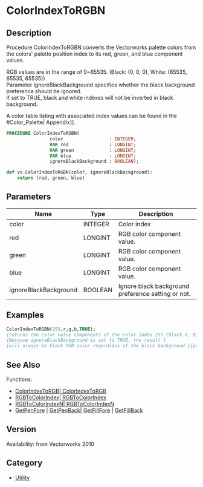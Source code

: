 # ColorIndexToRGBN

## Description
Procedure ColorIndexToRGBN converts the Vectorworks palette colors from the colors' palette position index to its red, green, and blue component values. 

RGB values are in the range of 0~65535. (Black: (0, 0, 0), White: (65535, 65535, 65535))<br />
Parameter ignoreBlackBackground specifies whether the black background preference should be ignored.<br />
If set to TRUE, black and white indexes will not be inverted in black background.<br />

A color table listing with associated index values can be found in the #Color_Palette| Appendix]].

```pascal
PROCEDURE ColorIndexToRGBN(
				color                 : INTEGER;
				VAR red               : LONGINT;
				VAR green             : LONGINT;
				VAR blue              : LONGINT;
				ignoreBlackBackground : BOOLEAN);
```

```python
def vs.ColorIndexToRGBN(color, ignoreBlackBackground):
    return (red, green, blue)
```

## Parameters
|Name|Type|Description|
|---|---|---|
|color|INTEGER|Color index|
|red|LONGINT|RGB color component value.|
|green|LONGINT|RGB color component value.|
|blue|LONGINT|RGB color component value.|
|ignoreBlackBackground|BOOLEAN|Ignore black background preference setting or not.|

## Examples
```pascal
ColorIndexToRGBN(255,r,g,b,TRUE);
{returns the color value components of the color index 255 (black 0, 0, 0)}
{Because ignoreBlackBackground is set to TRUE, the result }
{will always be black RGB color regardless of the black background }{preference setting.}
```

## See Also
Functions:
* [ColorIndexToRGB| ColorIndexToRGB](ColorIndexToRGB|%20ColorIndexToRGB.md)
* [RGBToColorIndex| RGBToColorIndex](RGBToColorIndex|%20RGBToColorIndex.md)
* [RGBToColorIndexN| RGBToColorIndexN](RGBToColorIndexN|%20RGBToColorIndexN.md)
* [GetPenFore](GetPenFore.md) | [GetPenBack](GetPenBack.md)| [GetFillFore](GetFillFore.md) | [GetFillBack](GetFillBack.md)

## Version
Availability: from Vectorworks 2010

## Category
* [Utility](../Categories/Utility.md)

